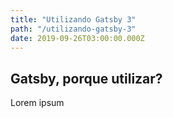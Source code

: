 ```yaml
---
title: "Utilizando Gatsby 3"
path: "/utilizando-gatsby-3"
date: 2019-09-26T03:00:00.000Z
---
```


## Gatsby, porque utilizar?

Lorem ipsum
